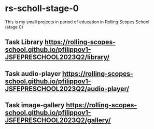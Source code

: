 # rs-scholl-stage-0
This is my small projects in period of education in Rolling Scopes School (stage 0)

## Task Library https://rolling-scopes-school.github.io/pfilippov1-JSFEPRESCHOOL2023Q2/library/
## Task audio-player https://rolling-scopes-school.github.io/pfilippov1-JSFEPRESCHOOL2023Q2/audio-player/
## Task image-gallery https://rolling-scopes-school.github.io/pfilippov1-JSFEPRESCHOOL2023Q2/gallery/
